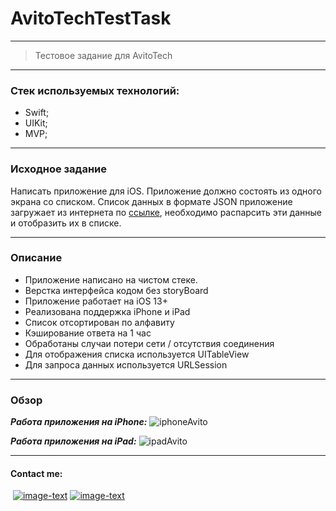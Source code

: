 # AvitoTechTestTask

___
> Тестовое задание для AvitoTech
___
### Стек используемых технологий:
- Swift;
- UIKit;
- MVP;
___
### Исходное задание
Написать приложение для iOS. Приложение должно состоять из одного экрана со списком. Список данных в формате JSON приложение загружает из интернета по [ссылке](https://run.mocky.io/v3/1d1cb4ec-73db-4762-8c4b-0b8aa3cecd4c), необходимо распарсить эти данные и отобразить их в списке. 
___
### Описание
- Приложение написано на чистом стеке.
- Верстка интерфейса кодом без storyBoard
- Приложение работает на iOS 13+
- Реализована поддержка iPhone и iPad
- Список отсортирован по алфавиту
- Кэширование ответа на 1 час
- Обработаны случаи потери сети / отсутствия соединения
- Для отображения списка используется UITableView
- Для запроса данных используется URLSession
___
### Обзор
***Работа приложения на iPhone:***
![iphoneAvito](https://user-images.githubusercontent.com/48126703/198302363-4dbd87c1-39cd-43b7-a186-c0f18422fd82.png)

***Работа приложения на iPad:***
![ipadAvito](https://user-images.githubusercontent.com/48126703/198302414-55f0cbd0-6bc0-4385-9d2c-f22a12ba767c.png)

___
#### Contact me:
&nbsp;[![image-text](https://img.shields.io/badge/Gmail-D14836?style=for-the-badge&logo=gmail&logoColor=white)](https://mail.google.com/mail/#search/denmagg.work@gmail.com)&nbsp;[![image-text](https://img.shields.io/badge/Telegram-2CA5E0?style=for-the-badge&logo=telegram&logoColor=white)](https://t.me/denis99m)
